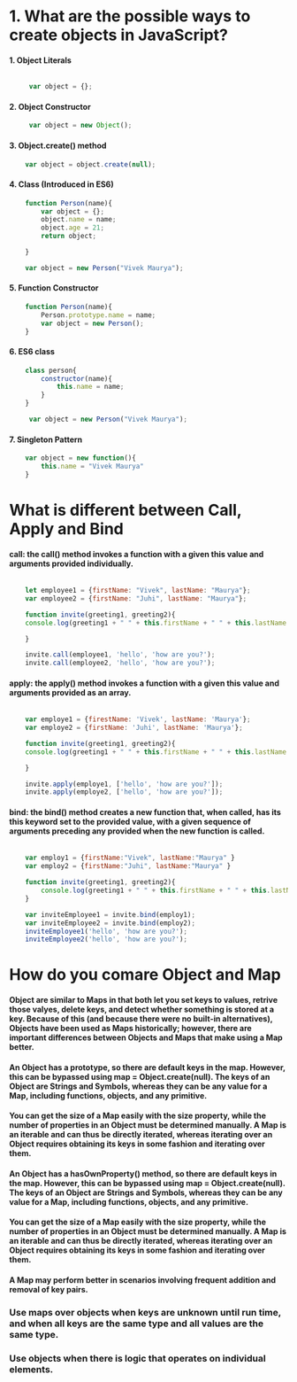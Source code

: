 # 1. What are the possible ways to create objects in JavaScript?


#### 1. Object Literals

```javascript

     var object = {};

```


#### 2. Object Constructor

   ```javascript
        var object = new Object();
   ```    
    


#### 3. Object.create() method

```javascript
    var object = object.create(null);
   ``` 

#### 4. Class (Introduced in ES6)

```javascript
    function Person(name){
        var object = {};
        object.name = name;
        object.age = 21;
        return object;

    }

    var object = new Person("Vivek Maurya");
   ``` 


#### 5. Function Constructor

```javascript
    function Person(name){
        Person.prototype.name = name;
        var object = new Person();
    }
``` 
   


#### 6. ES6 class

```javascript
    class person{
        constructor(name){
            this.name = name;
        }
    }

     var object = new Person("Vivek Maurya");
   ``` 

#### 7. Singleton Pattern

```javascript
    var object = new function(){
        this.name = "Vivek Maurya"
    }
``` 


# What is different between Call, Apply and Bind

####  call: the call() method invokes a function with a given this value and arguments provided individually.

```javascript
   
    let employee1 = {firstName: "Vivek", lastName: "Maurya"};
    var employee2 = {firstName: "Juhi", lastName: "Maurya"};

    function invite(greeting1, greeting2){
    console.log(greeting1 + " " + this.firstName + " " + this.lastName + ", " + greeting2);

    }

    invite.call(employee1, 'hello', 'how are you?');
    invite.call(employee2, 'hello', 'how are you?');
   ``` 

####  apply: the apply() method invokes a function with a given this value and arguments provided as an array.

```javascript
   
    var employe1 = {firestName: 'Vivek', lastName: 'Maurya'};
    var employe2 = {firstName: 'Juhi', lastName: 'Maurya'};

    function invite(greeting1, greeting2){
    console.log(greeting1 + " " + this.firstName + " " + this.lastName + ", " + greeting2);

    }

    invite.apply(employe1, ['hello', 'how are you?']);
    invite.apply(employe2, ['hello', 'how are you?']);
   ``` 

####  bind: the bind() method creates a new function that, when called, has its this keyword set to the provided value, with a given sequence of arguments preceding any provided when the new function is called.

```javascript
   
    var employ1 = {firstName:"Vivek", lastName:"Maurya" }
    var employ2 = {firstName:"Juhi", lastName:"Maurya" }

    function invite(greeting1, greeting2){
        console.log(greeting1 + " " + this.firstName + " " + this.lastName + ", " + greeting2);
    }

    var inviteEmployee1 = invite.bind(employ1);
    var inviteEmployee2 = invite.bind(employ2);
    inviteEmployee1('hello', 'how are you?');
    inviteEmployee2('hello', 'how are you?');

   ``` 

 # How do you comare Object and Map

#### Object are similar to Maps in that both let you set keys to values, retrive those valyes, delete keys, and detect whether something is stored at a key. Because of this (and because there were no built-in alternatives), Objects have been used as Maps historically; however, there are important differences between Objects and Maps that make using a Map better. 
#### An Object has a prototype, so there are default keys in the map. However, this can be bypassed using map = Object.create(null). The keys of an Object are Strings and Symbols, whereas they can be any value for a Map, including functions, objects, and any primitive.

#### You can get the size of a Map easily with the size property, while the number of properties in an Object must be determined manually. A Map is an iterable and can thus be directly iterated, whereas iterating over an Object requires obtaining its keys in some fashion and iterating over them.

#### An Object has a hasOwnProperty() method, so there are default keys in the map. However, this can be bypassed using map = Object.create(null). The keys of an Object are Strings and Symbols, whereas they can be any value for a Map, including functions, objects, and any primitive.

#### You can get the size of a Map easily with the size property, while the number of properties in an Object must be determined manually. A Map is an iterable and can thus be directly iterated, whereas iterating over an Object requires obtaining its keys in some fashion and iterating over them.

#### A Map may perform better in scenarios involving frequent addition and removal of key pairs.

### Use maps over objects when keys are unknown until run time, and when all keys are the same type and all values are the same type.

### Use objects when there is logic that operates on individual elements.

    